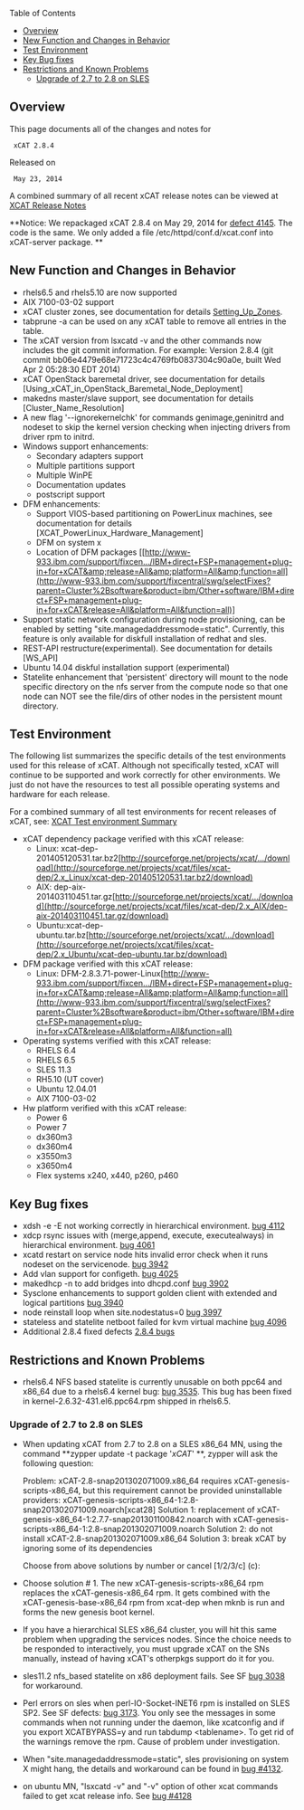 <!-- START doctoc generated TOC please keep comment here to allow auto update -->
<!-- DON'T EDIT THIS SECTION, INSTEAD RE-RUN doctoc TO UPDATE -->
Table of Contents

- [Overview](#overview)
- [New Function and Changes in Behavior](#new-function-and-changes-in-behavior)
- [Test Environment](#test-environment)
- [Key Bug fixes](#key-bug-fixes)
- [Restrictions and Known Problems](#restrictions-and-known-problems)
  - [Upgrade of 2.7 to 2.8 on SLES](#upgrade-of-27-to-28-on-sles)

<!-- END doctoc generated TOC please keep comment here to allow auto update -->


## Overview

This page documents all of the changes and notes for 

     xCAT 2.8.4 

Released on 

     May 23, 2014 

A combined summary of all recent xCAT release notes can be viewed at [XCAT Release Notes]([XCAT_Release_Notes]) 

**Notice: We repackaged xCAT 2.8.4 on May 29, 2014 for [defect 4145](https://sourceforge.net/p/xcat/bugs/4145/). The code is the same. We only added a file /etc/httpd/conf.d/xcat.conf into xCAT-server package. **

## New Function and Changes in Behavior

  * rhels6.5 and rhels5.10 are now supported 
  * AIX 7100-03-02 support 
  * xCAT cluster zones, see documentation for details [Setting_Up_Zones](Setting_Up_Zones).
  * tabprune -a can be used on any xCAT table to remove all entries in the table. 
  * The xCAT version from lsxcatd -v and the other commands now includes the git commit information. For example: Version 2.8.4 (git commit bb06e4479e68e71723c4c4769fb0837304c90a0e, built Wed Apr 2 05:28:30 EDT 2014) 
  * xCAT OpenStack baremetal driver, see documentation for details [Using_xCAT_in_OpenStack_Baremetal_Node_Deployment]
  * makedns master/slave support, see documentation for details [Cluster_Name_Resolution]
  * A new flag '--ignorekernelchk' for commands genimage,geninitrd and nodeset to skip the kernel version checking when injecting drivers from driver rpm to initrd. 
  * Windows support enhancements: 
    * Secondary adapters support 
    * Multiple partitions support 
    * Multiple WinPE 
    * Documentation updates 
    * postscript support 
  * DFM enhancements: 
    * Support VIOS-based partitioning on PowerLinux machines, see documentation for details [XCAT_PowerLinux_Hardware_Management]
    * DFM on system x 
    * Location of DFM packages [[http://www-933.ibm.com/support/fixcen.../IBM+direct+FSP+management+plug-in+for+xCAT&amp;release=All&amp;platform=All&amp;function=all](http://www-933.ibm.com/support/fixcentral/swg/selectFixes?parent=Cluster%2Bsoftware&product=ibm/Other+software/IBM+direct+FSP+management+plug-in+for+xCAT&release=All&platform=All&function=all)] 
  * Support static network configuration during node provisioning, can be enabled by setting "site.managedaddressmode=static". Currently, this feature is only available for diskfull installation of redhat and sles. 
  * REST-API restructure(experimental). See documentation for details [WS_API]
  * Ubuntu 14.04 diskful installation support (experimental) 
  * Statelite enhancement that 'persistent' directory will mount to the node specific directory on the nfs server from the compute node so that one node can NOT see the file/dirs of other nodes in the persistent mount directory. 

## Test Environment

The following list summarizes the specific details of the test environments used for this release of xCAT. Although not specifically tested, xCAT will continue to be supported and work correctly for other environments. We just do not have the resources to test all possible operating systems and hardware for each release. 

For a combined summary of all test environments for recent releases of xCAT, see: [XCAT Test environment Summary](XCAT_Test_environment_Summary) 

  


  * xCAT dependency package verified with this xCAT release: 
    * Linux: xcat-dep-201405120531.tar.bz2[http://sourceforge.net/projects/xcat/.../download](http://sourceforge.net/projects/xcat/files/xcat-dep/2.x_Linux/xcat-dep-201405120531.tar.bz2/download)
    * AIX: dep-aix-201403110451.tar.gz[http://sourceforge.net/projects/xcat/.../download](http://sourceforge.net/projects/xcat/files/xcat-dep/2.x_AIX/dep-aix-201403110451.tar.gz/download)
    * Ubuntu:xcat-dep-ubuntu.tar.bz[http://sourceforge.net/projects/xcat/.../download](http://sourceforge.net/projects/xcat/files/xcat-dep/2.x_Ubuntu/xcat-dep-ubuntu.tar.bz/download)
  * DFM package verified with this xCAT release: 
    * Linux: DFM-2.8.3.71-power-Linux[http://www-933.ibm.com/support/fixcen.../IBM+direct+FSP+management+plug-in+for+xCAT&amp;release=All&amp;platform=All&amp;function=all](http://www-933.ibm.com/support/fixcentral/swg/selectFixes?parent=Cluster%2Bsoftware&product=ibm/Other+software/IBM+direct+FSP+management+plug-in+for+xCAT&release=All&platform=All&function=all)
  * Operating systems verified with this xCAT release: 
    * RHELS 6.4 
    * RHELS 6.5 
    * SLES 11.3 
    * RH5.10 (UT cover) 
    * Ubuntu 12.04.01 
    * AIX 7100-03-02 
  * Hw platform verified with this xCAT release: 
    * Power 6 
    * Power 7 
    * dx360m3 
    * dx360m4 
    * x3550m3 
    * x3650m4 
    * Flex systems x240, x440, p260, p460 

## Key Bug fixes

  * xdsh -e -E not working correctly in hierarchical environment. [bug 4112](https://sourceforge.net/p/xcat/bugs/4112/)
  * xdcp rsync issues with (merge,append, execute, executealways) in hierarchical environment. [bug 4061](https://sourceforge.net/p/xcat/bugs/4061/)
  * xcatd restart on service node hits invalid error check when it runs nodeset on the servicenode. [bug 3942](https://sourceforge.net/p/xcat/bugs/3942/)
  * Add vlan support for configeth. [bug 4025](https://sourceforge.net/p/xcat/bugs/4025/)
  * makedhcp -n to add bridges into dhcpd.conf [bug 3902](https://sourceforge.net/p/xcat/bugs/3902/)
  * Sysclone enhancements to support golden client with extended and logical partitions [bug 3940](https://sourceforge.net/p/xcat/bugs/3940)
  * node reinstall loop when site.nodestatus=0 [bug 3997 ](http://sourceforge.net/p/xcat/bugs/3997/)
  * stateless and statelite netboot failed for kvm virtual machine [bug 4096](https://sourceforge.net/p/xcat/bugs/4096/)
  * Additional 2.8.4 fixed defects [2.8.4 bugs](https://sourceforge.net/p/xcat/bugs/search/?q=_milestone%3A2.8.4)

## Restrictions and Known Problems

  * rhels6.4 NFS based statelite is currently unusable on both ppc64 and x86_64 due to a rhels6.4 kernel bug: [bug 3535](https://sourceforge.net/p/xcat/bugs/3559/). This bug has been fixed in kernel-2.6.32-431.el6.ppc64.rpm shipped in rhels6.5. 

### Upgrade of 2.7 to 2.8 on SLES

  * When updating xCAT from 2.7 to 2.8 on a SLES x86_64 MN, using the command **zypper update -t package '*xCAT*' **, zypper will ask the following question: 
    
    
    Problem: xCAT-2.8-snap201302071009.x86_64 requires xCAT-genesis-scripts-x86_64, but this requirement cannot be provided
      uninstallable providers: xCAT-genesis-scripts-x86_64-1:2.8-snap201302071009.noarch[xcat28]
     Solution 1: replacement of xCAT-genesis-x86_64-1:2.7.7-snap201301100842.noarch with xCAT-genesis-scripts-x86_64-1:2.8-snap201302071009.noarch
     Solution 2: do not install xCAT-2.8-snap201302071009.x86_64
     Solution 3: break xCAT by ignoring some of its dependencies
    
    Choose from above solutions by number or cancel [1/2/3/c] (c):
    

    

  * Choose solution # 1. The new xCAT-genesis-scripts-x86_64 rpm replaces the xCAT-genesis-x86_64 rpm. It gets combined with the xCAT-genesis-base-x86_64 rpm from xcat-dep when mknb is run and forms the new genesis boot kernel. 
  * If you have a hierarchical SLES x86_64 cluster, you will hit this same problem when upgrading the services nodes. Since the choice needs to be responded to interactively, you must upgrade xCAT on the SNs manually, instead of having xCAT's otherpkgs support do it for you. 

  * sles11.2 nfs_based statelite on x86 deployment fails. See SF [bug 3038](https://sourceforge.net/p/xcat/bugs/3038/) for workaround. 
  * Perl errors on sles when perl-IO-Socket-INET6 rpm is installed on SLES SP2. See SF defects: [bug 3173](https://sourceforge.net/p/xcat/bugs/3173/). You only see the messages in some commands when not running under the daemon, like xcatconfig and if you export XCATBYPASS=y and run tabdump &lt;tablename&gt;. To get rid of the warnings remove the rpm. Cause of problem under investigation. 
  * When "site.managedaddressmode=static", sles provisioning on system X might hang, the details and workaround can be found in [bug #4132](https://sourceforge.net/p/xcat/bugs/4132/). 
  * on ubuntu MN, "lsxcatd -v" and "-v" option of other xcat commands failed to get xcat release info. See [bug #4128 ](https://sourceforge.net/p/xcat/bugs/4128/)
